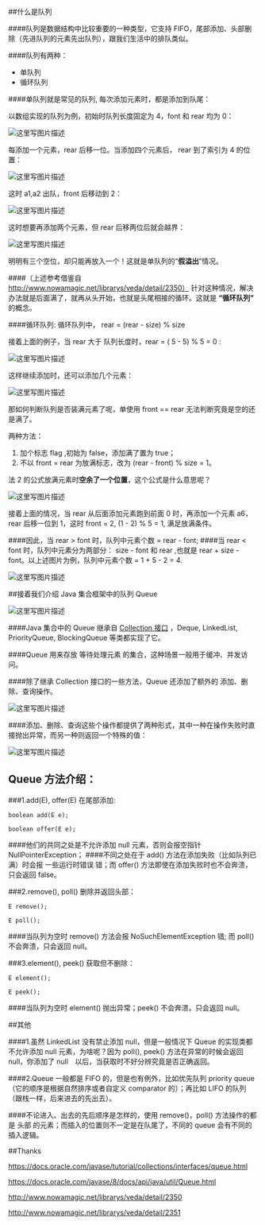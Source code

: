 

##什么是队列


####队列是数据结构中比较重要的一种类型，它支持 FIFO，尾部添加、头部删除（先进队列的元素先出队列），跟我们生活中的排队类似。

####队列有两种：
- 单队列
- 循环队列

####单队列就是常见的队列, 每次添加元素时，都是添加到队尾：


以数组实现的队列为例，初始时队列长度固定为 4，font 和 rear 均为 0：

![这里写图片描述](http://img.blog.csdn.net/20161019143750127)

每添加一个元素，rear 后移一位。当添加四个元素后， rear 到了索引为 4 的位置：

![这里写图片描述](http://img.blog.csdn.net/20161019144154538)

这时 a1,a2 出队，front 后移动到 2：

![这里写图片描述](http://img.blog.csdn.net/20161019144302583)

这时想要再添加两个元素，但 rear 后移两位后就会越界：

![这里写图片描述](http://img.blog.csdn.net/20161019144441240)

明明有三个空位，却只能再放入一个！这就是单队列的“**假溢出**”情况。

####（上述参考借鉴自 http://www.nowamagic.net/librarys/veda/detail/2350）
针对这种情况，解决办法就是后面满了，就再从头开始，也就是头尾相接的循环。这就是 **“循环队列”** 的概念。

####循环队列:
循环队列中，
rear = (rear - size) % size

接着上面的例子，当 rear 大于 队列长度时，rear = ( 5 - 5) % 5 = 0 :

![这里写图片描述](http://img.blog.csdn.net/20161019152522910) 

这样继续添加时，还可以添加几个元素：

![这里写图片描述](http://img.blog.csdn.net/20161019152853540)

那如何判断队列是否装满元素了呢，单使用 front == rear 无法判断究竟是空的还是满了。

两种方法：

 1. 加个标志 flag ,初始为 false，添加满了置为 true；
 2. 不以 front = rear 为放满标志，改为 (rear - front) % size = 1。
  
法 2 的公式放满元素时**空余了一个位置**，这个公式是什么意思呢？

![这里写图片描述](http://img.blog.csdn.net/20161019163758572)

接着上面的情况，当 rear 从后面添加元素跑到前面 0 时，再添加一个元素 a6，rear 后移一位到 1，这时 front = 2, (1 - 2) % 5 = 1, 满足放满条件。

####因此，当 rear > font 时，队列中元素个数 = rear - font;
####当 rear < font 时，队列中元素分为两部分： size - font 和 rear ,也就是 rear + size - font。以上述图片为例，队列中元素个数 = 1 + 5 - 2 = 4.

![这里写图片描述](http://img.blog.csdn.net/20161019142319417)


##接着我们介绍 Java 集合框架中的队列 Queue


![这里写图片描述](http://img.blog.csdn.net/20161019004310645)

####Java 集合中的 Queue 继承自 [Collection 接口](http://blog.csdn.net/u011240877/article/details/52773577) ，Deque, LinkedList, PriorityQueue, BlockingQueue 等类都实现了它。

####Queue 用来存放 等待处理元素 的集合，这种场景一般用于缓冲、并发访问。

####除了继承 Collection 接口的一些方法，Queue 还添加了额外的 添加、删除、查询操作。


![这里写图片描述](http://img.blog.csdn.net/20161019004500256)

####添加、删除、查询这些个操作都提供了两种形式，其中一种在操作失败时直接抛出异常，而另一种则返回一个特殊的值：

![这里写图片描述](http://img.blog.csdn.net/20161019111111582)

## Queue 方法介绍：

###1.add(E), offer(E) 在尾部添加:

    boolean add(E e);

    boolean offer(E e);

####他们的共同之处是不允许添加 null 元素，否则会报空指针 NullPointerException；
####不同之处在于 add() 方法在添加失败（比如队列已满）时会报 一些运行时错误 错；而 offer() 方法即使在添加失败时也不会奔溃，只会返回 false。

###2.remove(), poll() 删除并返回头部：

    E remove();

    E poll();

####当队列为空时 remove() 方法会报 NoSuchElementException 错; 而 poll() 不会奔溃，只会返回 null。

###3.element(), peek() 获取但不删除：

    E element();

    E peek();

####当队列为空时 element() 抛出异常；peek() 不会奔溃，只会返回 null。

##其他

####1.虽然 LinkedList 没有禁止添加 null，但是一般情况下 Queue 的实现类都不允许添加 null 元素，为啥呢？因为 poll(), peek() 方法在异常的时候会返回 null，你添加了 null　以后，当获取时不好分辨究竟是否正确返回。

####2.Queue 一般都是 FIFO 的，但是也有例外，比如优先队列 priority queue（它的顺序是根据自然排序或者自定义 comparator 的）；再比如 LIFO 的队列（跟栈一样，后来进去的先出去）。

####不论进入、出去的先后顺序是怎样的，使用 remove()，poll() 方法操作的都是 头部 的元素；而插入的位置则不一定是在队尾了，不同的 queue 会有不同的插入逻辑。

##Thanks

https://docs.oracle.com/javase/tutorial/collections/interfaces/queue.html

https://docs.oracle.com/javase/8/docs/api/java/util/Queue.html

http://www.nowamagic.net/librarys/veda/detail/2350

http://www.nowamagic.net/librarys/veda/detail/2351


